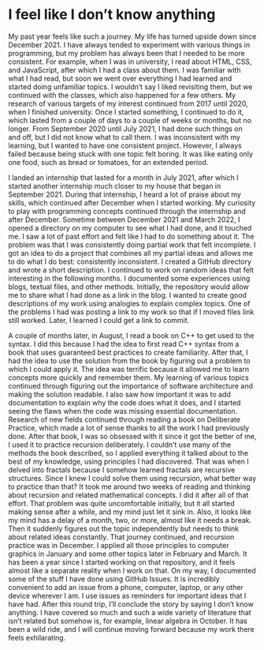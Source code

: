 # I feel like I don’t know anything

My past year feels like such a journey. My life has turned upside down since December 2021. I have always tended to experiment with various things in programming, but my problem has always been that I needed to be more consistent. For example, when I was in university, I read about HTML, CSS, and JavaScript, after which I had a class about them. I was familiar with what I had read, but soon we went over everything I had learned and started doing unfamiliar topics. I wouldn’t say I liked revisiting them, but we continued with the classes, which also happened for a few others. My research of various targets of my interest continued from 2017 until 2020, when I finished university. Once I started something, I continued to do it, which lasted from a couple of days to a couple of weeks or months, but no longer. From September 2020 until July 2021, I had done such things on and off, but I did not know what to call them. I was inconsistent with my learning, but I wanted to have one consistent project. However, I always failed because being stuck with one topic felt boring. It was like eating only one food, such as bread or tomatoes, for an extended period.

I landed an internship that lasted for a month in July 2021, after which I started another internship much closer to my house that began in September 2021. During that internship, I heard a lot of praise about my skills, which continued after December when I started working. My curiosity to play with programming concepts continued through the internship and after December. Sometime between December 2021 and March 2022, I opened a directory on my computer to see what I had done, and it touched me. I saw a lot of past effort and felt like I had to do something about it. The problem was that I was consistently doing partial work that felt incomplete. I got an idea to do a project that combines all my partial ideas and allows me to do what I do best: consistently inconsistent. I created a GitHub directory and wrote a short description. I continued to work on random ideas that felt interesting in the following months. I documented some experiences using blogs, textual files, and other methods. Initially, the repository would allow me to share what I had done as a link in the blog. I wanted to create good descriptions of my work using analogies to explain complex topics. One of the problems I had was posting a link to my work so that if I moved files link still worked. Later, I learned I could get a link to commit.

A couple of months later, in August, I read a book on C++ to get used to the syntax. I did this because I had the idea to first read C++ syntax from a book that uses guaranteed best practices to create familiarity. After that, I had the idea to use the solution from the book by figuring out a problem to which I could apply it. The idea was terrific because it allowed me to learn concepts more quickly and remember them. My learning of various topics continued through figuring out the importance of software architecture and making the solution readable. I also saw how important it was to add documentation to explain why the code does what it does, and I started seeing the flaws when the code was missing essential documentation. Research of new fields continued through reading a book on Deliberate Practice, which made a lot of sense thanks to all the work I had previously done. After that book, I was so obsessed with it since it got the better of me, I used it to practice recursion deliberately. I couldn’t use many of the methods the book described, so I applied everything it talked about to the best of my knowledge, using principles I had discovered. That was when I delved into fractals because I somehow learned fractals are recursive structures. Since I knew I could solve them using recursion, what better way to practice than that? It took me around two weeks of reading and thinking about recursion and related mathematical concepts. I did it after all of that effort. That problem was quite uncomfortable initially, but it all started making sense after a while, and my mind just let it sink in. Also, it looks like my mind has a delay of a month, two, or more, almost like it needs a break. Then it suddenly figures out the topic independently but needs to think about related ideas constantly. That journey continued, and recursion practice was in December. I applied all those principles to computer graphics in January and some other topics later in February and March. It has been a year since I started working on that repository, and it feels almost like a separate reality when I work on that. On my way, I documented some of the stuff I have done using GitHub Issues. It is incredibly convenient to add an issue from a phone, computer, laptop, or any other device wherever I am. I use issues as reminders for important ideas that I have had. After this round trip, I’ll conclude the story by saying I don’t know anything. I have covered so much and such a wide variety of literature that isn’t related but somehow is, for example, linear algebra in October. It has been a wild ride, and I will continue moving forward because my work there feels exhilarating.
